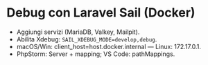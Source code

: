 # Debug con Laravel Sail (Docker)
- Aggiungi servizi (MariaDB, Valkey, Mailpit).
- Abilita Xdebug: `SAIL_XDEBUG_MODE=develop,debug`.
- macOS/Win: client_host=host.docker.internal — Linux: 172.17.0.1.
- PhpStorm: Server + mapping; VS Code: pathMappings.
